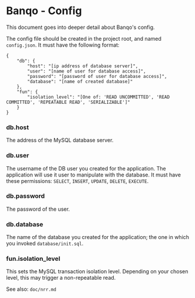 # Banqo - Config

This document goes into deeper detail about Banqo's config.

The config file should be created in the project root, and named `config.json`. It must have the following format:

```
{
	"db": {
		"host": "[ip address of database server]",
		"user": "[name of user for database access]",
		"password": "[password of user for database access]",
		"database": "[name of created database]"
	},
	"fun": {
		"isolation_level": "[One of: 'READ UNCOMMITTED', 'READ COMMITTED', 'REPEATABLE READ', 'SERIALIZABLE']"
	}
}
```


### db.host

The address of the MySQL database server.

### db.user

The username of the DB user you created for the application. The application will use it user to manipulate with the database. It must have these permissions: `SELECT`, `INSERT`, `UPDATE`, `DELETE`, `EXECUTE`.

### db.password

The password of the user.

### db.database

The name of the database you created for the application; the one in which you invoked `database/init.sql`.


### fun.isolation_level

This sets the MySQL transaction isolation level. Depending on your chosen level, this may trigger a non-repeatable read.

See also: `doc/nrr.md`